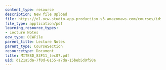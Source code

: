 ```yaml
---
content_type: resource
description: New file Upload
file: https://ol-ocw-studio-app-production.s3.amazonaws.com/courses/ids-900-doctoral-seminar-in-engineering-systems-fall-2011/d121a5da7f0d6155a7da15beb5d0f50a_MITESD_83F11_lec07.pdf
file_type: application/pdf
learning_resource_types:
- Lecture Notes
ocw_type: OCWFile
parent_title: Lecture Notes
parent_type: CourseSection
resourcetype: Document
title: MITESD_83F11_lec07.pdf
uid: d121a5da-7f0d-6155-a7da-15beb5d0f50a
---
```

